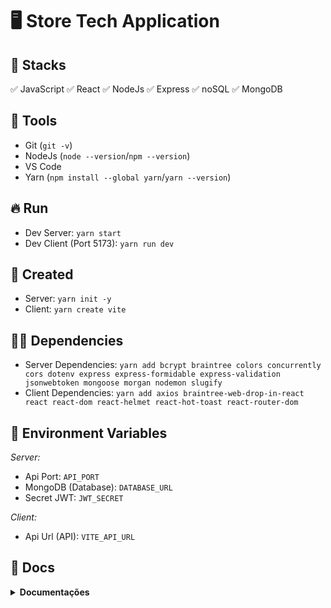 # :desktop_computer: Store Tech Application

## :briefcase: Stacks

✅ JavaScript
✅ React
✅ NodeJs
✅ Express
✅ noSQL
✅ MongoDB

## :hammer: Tools

- Git (`git -v`)
- NodeJs (`node --version`/`npm --version`)
- VS Code
- Yarn (`npm install --global yarn`/`yarn --version`)

## :fire: Run

- Dev Server: `yarn start`
- Dev Client (Port 5173): `yarn run dev`

## :baby: Created

- Server: `yarn init -y`
- Client: `yarn create vite`

## :ok_man: Dependencies

- Server Dependencies: `yarn add bcrypt braintree colors concurrently cors dotenv express express-formidable express-validation jsonwebtoken mongoose morgan nodemon slugify`
- Client Dependencies: `yarn add axios braintree-web-drop-in-react react react-dom react-helmet react-hot-toast react-router-dom`

## :triangular_flag_on_post: Environment Variables

*Server:*

- Api Port: `API_PORT`
- MongoDB (Database): `DATABASE_URL`
- Secret JWT: `JWT_SECRET`

*Client:*

- Api Url (API): `VITE_API_URL`

## :page_facing_up: Docs

<details>
<summary><b>Documentações</b></summary>

### :scroll: Documentações

- BCrypt: `https://www.npmjs.com/package/bcrypt`
- Colors: `https://www.npmjs.com/package/colors`
- Express: `https://expressjs.com/`
- Mongoose: `https://mongoosejs.com/`
- Dotenv: `https://www.npmjs.com/package/dotenv`
- JsonWebToken: `https://www.npmjs.com/package/jsonwebtoken`
- Morgan: `https://www.npmjs.com/package/morgan`
- Nodemon: `https://www.npmjs.com/package/nodemon`
- BrainTree: `https://www.braintreepayments.com/`
- Concurrently: `https://www.npmjs.com/package/concurrently`
- Axios: `https://axios-http.com/`
- React Icons: `https://react-icons.github.io/react-icons/`

<details>
